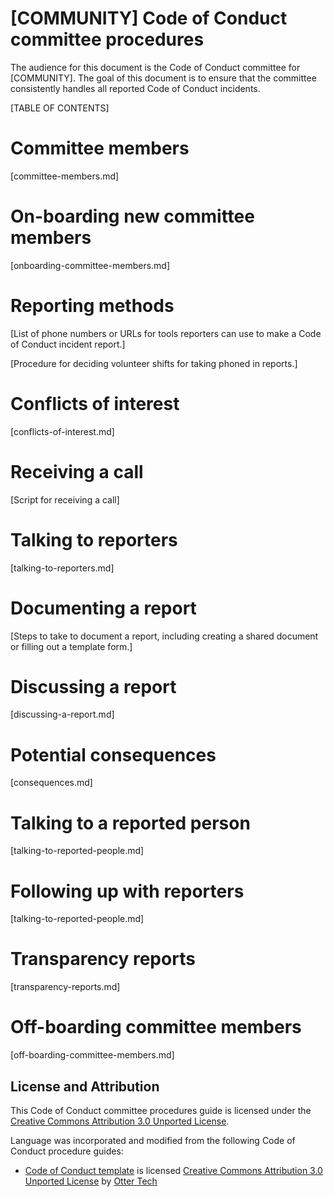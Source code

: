 # [COMMUNITY] Code of Conduct committee procedures

The audience for this document is the Code of Conduct committee for [COMMUNITY]. The goal of this document is to ensure that the committee consistently handles all reported Code of Conduct incidents.

[TABLE OF CONTENTS]

# Committee members

[committee-members.md]

# On-boarding new committee members

[onboarding-committee-members.md]

# Reporting methods

[List of phone numbers or URLs for tools reporters can use to make a Code of Conduct incident report.]

[Procedure for deciding volunteer shifts for taking phoned in reports.]

# Conflicts of interest

[conflicts-of-interest.md]

# Receiving a call

[Script for receiving a call]

# Talking to reporters

[talking-to-reporters.md]

# Documenting a report

[Steps to take to document a report, including creating a shared document or filling out a template form.]

# Discussing a report

[discussing-a-report.md]

# Potential consequences

[consequences.md]

# Talking to a reported person

[talking-to-reported-people.md]

# Following up with reporters

[talking-to-reported-people.md]

# Transparency reports

[transparency-reports.md]

# Off-boarding committee members

[off-boarding-committee-members.md]

## License and Attribution

This Code of Conduct committee procedures guide is licensed under the [Creative Commons Attribution 3.0 Unported License](https://creativecommons.org/licenses/by/3.0/).

Language was incorporated and modified from the following Code of Conduct procedure guides:

 * [Code of Conduct template](https://github.com/sagesharp/code-of-conduct-template/) is licensed [Creative Commons Attribution 3.0 Unported License](http://creativecommons.org/licenses/by/3.0/) by [Otter Tech](https://otter.technology/code-of-conduct-training)
